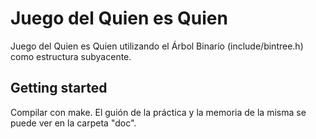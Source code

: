 # Juego del Quien es Quien

Juego del Quien es Quien utilizando el Árbol Binario (include/bintree.h) como estructura subyacente.

## Getting started

Compilar con make. El guión de la práctica y la memoria de la misma se puede ver en la carpeta "doc".
